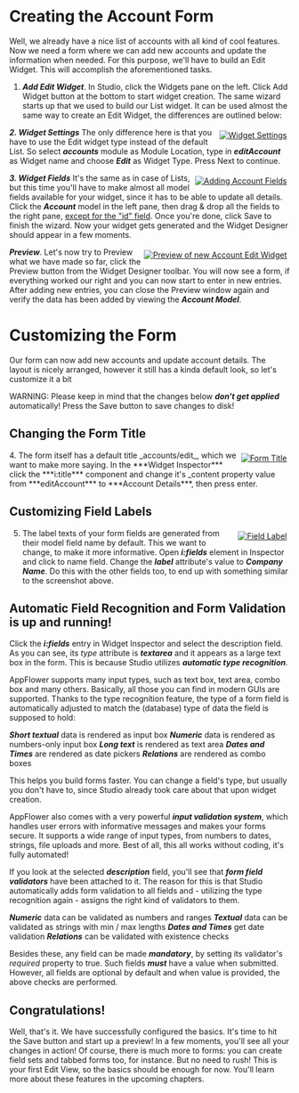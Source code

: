 # Creating the Account Form
Well, we already have a nice list of accounts with all kind of cool features. Now we need a form where we can add new accounts and update the information when needed. For this purpose, we'll have to build an Edit Widget. This will accomplish the aforementioned tasks.

1. ***Add Edit Widget***. In Studio, click the Widgets pane on the left. Click Add Widget button at the bottom to start widget creation. The same wizard starts up that we used to build our List widget. It can be used almost the same way to create an Edit Widget, the differences are outlined below:

<div class="image_medium" style="float:right;"><a href="/uploads/book/praticalcrm/04_createeditwidget.png" rel="prettyPhoto" title=""><img alt="Widget Settings" src="/uploads/book/praticalcrm/04_createeditwidget.png" hspace="5" vspace="5"></a></div> 

***2. Widget Settings*** The only difference here is that you have to use the Edit widget type instead of the default List. So select ***accounts*** module as Module Location, type in ***editAccount*** as Widget name and choose ***Edit*** as Widget Type. Press Next to continue.


<div class="image_medium" style="float:right;"><a href="/uploads/book/praticalcrm/04_addfields.png" rel="prettyPhoto" title=""><img alt="Adding Account Fields" src="/uploads/book/praticalcrm/04_addfields.png" hspace="5" vspace="5"></a></div> 

***3. Widget Fields*** It's the same as in case of Lists, but this time you'll have to make almost all model fields available for your widget, since it has to be able to update all details. Click the ***Account*** model in the left pane, then drag & drop all the fields to the right pane, <u>except for the "id" field</u>. Once you're done, click Save to finish the wizard. Now your widget gets generated and the Widget Designer should appear in a few moments.

<div class="image_medium" style="float:right;"><a href="/uploads/book/praticalcrm/04_preview1.png" rel="prettyPhoto" title=""><img alt="Preview of new Account Edit Widget" src="/uploads/book/praticalcrm/04_preview1.png" hspace="5" vspace="5"></a></div> 

***Preview***. Let's now try to Preview what we have made so far, click the Preview button from the Widget Designer toolbar. You will now see a form, if everything worked our right and you can now start to enter in new entries. After adding new entries, you can close the Preview window again and verify the data has been added by viewing the ***Account Model***.

# Customizing the Form
Our form can now add new accounts and update account details. The layout is nicely arranged, however it still has a kinda default look, so let's customize it a bit

WARNING: Please keep in mind that the changes below ***don't get applied*** automatically!  Press the Save button to save changes to disk!

## Changing the Form Title  
<div class="image_medium" style="float:right;"><a href="/uploads/book/praticalcrm/04_ititle.png" rel="prettyPhoto" title=""><img alt="Form Title" src="/uploads/book/praticalcrm/04_ititle.png" hspace="5" vspace="5"></a></div> 
4. The form itself has a default title _accounts/edit_, which we want to make more saying. In the ***Widget Inspector*** click the ***i:title*** component and change it's _content property value from ***editAccount*** to ***Account Details***, then press enter.



## Customizing Field Labels  
<div class="image_medium" style="float:right;"><a href="/uploads/book/praticalcrm/04_fieldlabel.png" rel="prettyPhoto" title=""><img alt="Field Label" src="/uploads/book/praticalcrm/04_fieldlabel.png" hspace="5" vspace="5"></a></div> 

5. The label texts of your form fields are generated from their model field name by default. This we want to change, to make it more informative. Open ***i:fields*** element in Inspector and click to name field. Change the ***label*** attribute's value to ***Company Name***. Do this with the other fields too, to end up with something similar to the screenshot above.



## Automatic Field Recognition and Form Validation is up and running!  
Click the ***i:fields*** entry in Widget Inspector and select the description field. As you can see, its _type_ attribute is ***textarea*** and it appears as a large text box in the form. This is because Studio utilizes ***automatic type recognition***.

AppFlower supports many input types, such as text box, text area, combo box and many others. Basically, all those you can find in modern GUIs are supported. Thanks to the type recognition feature, the type of a form field is automatically adjusted to match the (database) type of data the field is supposed to hold:


***Short textual*** data is rendered as input box
***Numeric*** data is rendered as numbers-only input box
***Long text*** is rendered as text area
***Dates and Times*** are rendered as date pickers
***Relations*** are rendered as combo boxes


This helps you build forms faster. You can change a field's type, but usually you don't have to, since Studio already took care about that upon widget creation.

AppFlower also comes with a very powerful ***input validation system***, which handles user errors with informative messages and makes your forms secure. It supports a wide range of input types, from numbers to dates, strings, file uploads and more. Best of all, this all works without coding, it's fully automated!  

If you look at the selected ***description*** field, you'll see that ***form field validators*** have been attached to it. The reason for this is that Studio automatically adds form validation to all fields and - utilizing the type recognition again - assigns the right kind of validators to them. 


***Numeric*** data can be validated as numbers and ranges
***Textual*** data can be validated as strings with min / max lengths
***Dates and Times*** get date validation
***Relations*** can be validated with existence checks


Besides these, any field can be made ***mandatory***, by setting its validator's _required_ property to true. Such fields ***must*** have a value when submitted. However, all fields are optional by default and when value is provided, the above checks are performed.

## Congratulations! 

Well, that's it. We have successfully configured the basics. It's time to hit the Save button and start up a preview! In a few moments, you'll see all your changes in action! Of course, there is much more to forms: you can create field sets and tabbed forms too, for instance. But no need to rush! This is your first Edit View, so the basics should be enough for now. You'll learn more about these features in the upcoming chapters.

